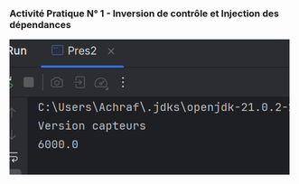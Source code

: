 <h3>Activité Pratique N° 1 - Inversion de contrôle et Injection des dépendances</h3>


<img src="captures/img.png"></img>